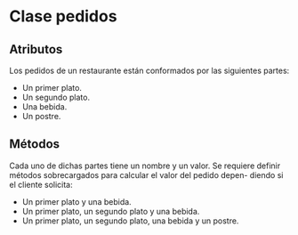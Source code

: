 # Clase pedidos

## Atributos

Los pedidos de un restaurante están conformados por las siguientes
partes:

- Un primer plato.
- Un segundo plato.
- Una bebida.
- Un postre.

## Métodos

Cada uno de dichas partes tiene un nombre y un valor. Se requiere
definir métodos sobrecargados para calcular el valor del pedido depen-
diendo si el cliente solicita:

- Un primer plato y una bebida.
- Un primer plato, un segundo plato y una bebida.
- Un primer plato, un segundo plato, una bebida y un postre.